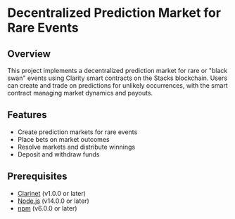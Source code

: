 # Decentralized Prediction Market for Rare Events

## Overview

This project implements a decentralized prediction market for rare or "black swan" events using Clarity smart contracts on the Stacks blockchain. Users can create and trade on predictions for unlikely occurrences, with the smart contract managing market dynamics and payouts.

## Features

- Create prediction markets for rare events
- Place bets on market outcomes
- Resolve markets and distribute winnings
- Deposit and withdraw funds

## Prerequisites

- [Clarinet](https://github.com/hirosystems/clarinet) (v1.0.0 or later)
- [Node.js](https://nodejs.org/) (v14.0.0 or later)
- [npm](https://www.npmjs.com/) (v6.0.0 or later)
